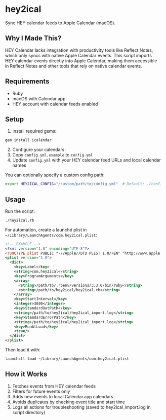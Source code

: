 # hey2ical

Sync HEY calendar feeds to Apple Calendar (macOS).

## Why I Made This?
HEY Calendar lacks integration with productivity tools like Reflect Notes, which only syncs with native Apple Calendar events. This script imports HEY calendar events directly into Apple Calendar, making them accessible in Reflect Notes and other tools that rely on native calendar events.

## Requirements

- Ruby
- macOS with Calendar.app
- HEY account with calendar feeds enabled

## Setup

1. Install required gems:
```bash
gem install icalendar
```

2. Configure your calendars:
1. Copy `config.yml.example` to `config.yml`
2. Update `config.yml` with your HEY calendar feed URLs and local calendar names

You can optionally specify a custom config path:
```bash
export HEY2ICAL_CONFIG="/custom/path/to/config.yml"  # Default: ./config.yml
```

## Usage

Run the script:
```bash
./hey2ical.rb
```

For automation, create a launchd plist in `~/Library/LaunchAgents/com.hey2ical.plist`:
```xml
<!-- EXAMPLE -->
<?xml version="1.0" encoding="UTF-8"?>
<!DOCTYPE plist PUBLIC "-//Apple//DTD PLIST 1.0//EN" "http://www.apple.com/DTDs/PropertyList-1.0.dtd">
<plist version="1.0">
  <dict>
    <key>Label</key>
    <string>com.hey2ical</string>
    <key>ProgramArguments</key>
    <array>
      <string>/path/to/.rbenv/versions/3.3.0/bin/ruby</string>
      <string>/path/to/hey2ical/hey2ical.rb</string>
    </array>
    <key>StartInterval</key>
    <integer>3600</integer>
    <key>StandardOutPath</key>
    <string>/path/to/hey2ical/hey2ical_import.log</string>
    <key>StandardErrorPath</key>
    <string>/path/to/hey2ical/hey2ical_import.log</string>
    <key>RunAtLoad</key>
    <true/>
  </dict>
</plist>
```

Then load it with:
```bash
launchctl load ~/Library/LaunchAgents/com.hey2ical.plist
```

## How it Works

1. Fetches events from HEY calendar feeds
2. Filters for future events only
3. Adds new events to local Calendar.app calendars
4. Avoids duplicates by checking event title and start time
5. Logs all actions for troubleshooting (saved to hey2ical_import.log in script directory)